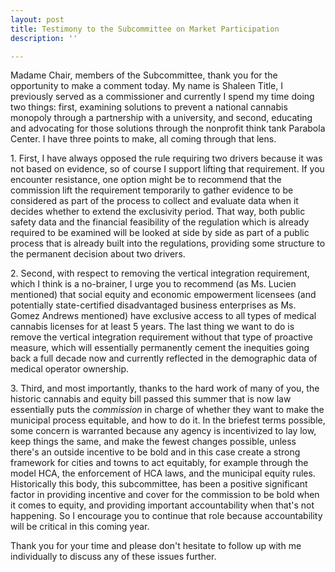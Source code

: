 ```yaml
---
layout: post
title: Testimony to the Subcommittee on Market Participation
description: ''

---
```

Madame Chair, members of the Subcommittee, thank you for the opportunity to make a comment today. My name is Shaleen Title, I previously served as a commissioner and currently I spend my time doing two things: first, examining solutions to prevent a national cannabis monopoly through a partnership with a university, and second, educating and advocating for those solutions through the nonprofit think tank Parabola Center. I have three points to make, all coming through that lens.

1\. First, I have always opposed the rule requiring two drivers because it was not based on evidence, so of course I support lifting that requirement. If you encounter resistance, one option might be to recommend that the commission lift the requirement temporarily to gather evidence to be considered as part of the process to collect and evaluate data when it decides whether to extend the exclusivity period. That way, both public safety data and the financial feasibility of the regulation which is already required to be examined will be looked at side by side as part of a public process that is already built into the regulations, providing some structure to the permanent decision about two drivers.

2\. Second, with respect to removing the vertical integration requirement, which I think is a no-brainer, I urge you to recommend (as Ms. Lucien mentioned) that social equity and economic empowerment licensees (and potentially state-certified disadvantaged business enterprises as Ms. Gomez Andrews mentioned) have exclusive access to all types of medical cannabis licenses for at least 5 years. The last thing we want to do is remove the vertical integration requirement without that type of proactive measure, which will essentially permanently cement the inequities going back a full decade now and currently reflected in the demographic data of medical operator ownership.

3\. Third, and most importantly,  thanks to the hard work of many of you, the historic cannabis and equity bill passed this summer that is now law essentially puts the _commission_ in charge of whether they want to make the municipal process equitable, and how to do it. In the briefest terms possible, some concern is warranted because any agency is incentivized to lay low, keep things the same, and make the fewest changes possible, unless there's an outside incentive to be bold and in this case create a strong framework for cities and towns to act equitably, for example through the model HCA, the enforcement of HCA laws, and the municipal equity rules. Historically this body, this subcommittee, has been a positive significant factor in providing incentive and cover for the commission to be bold when it comes to equity, and providing important accountability when that's not happening. So I encourage you to continue that role because accountability will be critical in this coming year.

Thank you for your time and please don't hesitate to follow up with me individually to discuss any of these issues further.